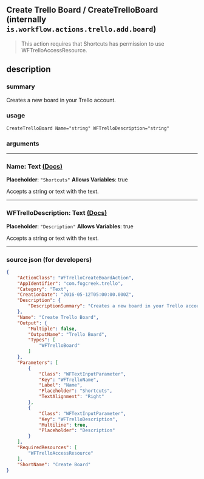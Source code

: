 
## Create Trello Board / CreateTrelloBoard (internally `is.workflow.actions.trello.add.board`)

> This action requires that Shortcuts has permission to use WFTrelloAccessResource.


## description

### summary

Creates a new board in your Trello account.


### usage
```
CreateTrelloBoard Name="string" WFTrelloDescription="string"
```

### arguments

---

### Name: Text [(Docs)](https://pfgithub.github.io/shortcutslang/gettingstarted#text-field)
**Placeholder**: `"Shortcuts"`
**Allows Variables**: true



Accepts a string 
or text
with the text.

---

### WFTrelloDescription: Text [(Docs)](https://pfgithub.github.io/shortcutslang/gettingstarted#text-field)
**Placeholder**: `"Description"`
**Allows Variables**: true



Accepts a string 
or text
with the text.

---

### source json (for developers)

```json
{
	"ActionClass": "WFTrelloCreateBoardAction",
	"AppIdentifier": "com.fogcreek.trello",
	"Category": "Text",
	"CreationDate": "2016-05-12T05:00:00.000Z",
	"Description": {
		"DescriptionSummary": "Creates a new board in your Trello account."
	},
	"Name": "Create Trello Board",
	"Output": {
		"Multiple": false,
		"OutputName": "Trello Board",
		"Types": [
			"WFTrelloBoard"
		]
	},
	"Parameters": [
		{
			"Class": "WFTextInputParameter",
			"Key": "WFTrelloName",
			"Label": "Name",
			"Placeholder": "Shortcuts",
			"TextAlignment": "Right"
		},
		{
			"Class": "WFTextInputParameter",
			"Key": "WFTrelloDescription",
			"Multiline": true,
			"Placeholder": "Description"
		}
	],
	"RequiredResources": [
		"WFTrelloAccessResource"
	],
	"ShortName": "Create Board"
}
```
